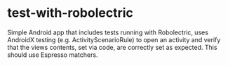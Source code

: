 # test-with-robolectric
Simple Android app that includes tests running with Robolectric,  uses AndroidX testing (e.g. ActivityScenarioRule) to open an activity and verify that the views contents, set via code, are correctly set as expected. This should use Espresso matchers.
